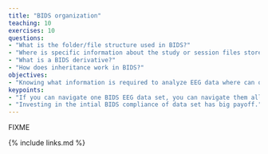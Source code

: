 ```yaml
---
title: "BIDS organization"
teaching: 10
exercises: 10
questions:
- "What is the folder/file structure used in BIDS?"
- "Where is specific information about the study or session files stored in BIDS?"
- "What is a BIDS derivative?"
- "How does inheritance work in BIDS?"
objectives:
- "Knowing what information is required to analyze EEG data where can one expect to find it in a BIDS compliant data set?"
keypoints:
- "If you can navigate one BIDS EEG data set, you can navigate them all."
- "Investing in the intial BIDS compliance of data set has big payoff."
---
```

FIXME

{% include links.md %}

